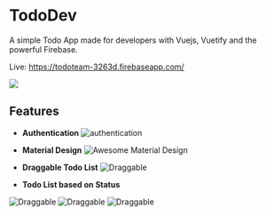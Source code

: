 # TodoDev
A simple Todo App made for developers with Vuejs, Vuetify and the powerful Firebase.

Live: https://todoteam-3263d.firebaseapp.com/

![
](https://i.imgur.com/LPOv1nz.png)

## Features
- **Authentication** ![authentication](https://i.imgur.com/xsK9SQK.gif)

- **Material Design** ![Awesome Material Design](https://imgur.com/pyTyEjL.png)

- **Draggable Todo List** ![Draggable](https://imgur.com/6fEmPRB.png)

- **Todo List based on Status**

![Draggable](https://i.imgur.com/ltSRkTZ.png) ![Draggable](https://imgur.com/0FNTS3r.png) ![Draggable]( https://imgur.com/ywX7cnC.png)
